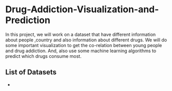 # Drug-Addiction-Visualization-and-Prediction
In this project, we will work on a dataset that have different information about people ,country and also information about different drugs. We will do some important visualization to get the co-relation between young people and drug addiction. And, also use some machine learning algorithms to predict which drugs consume most.

## List of Datasets
- 
